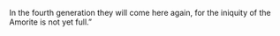 In the fourth generation they will come here again, for the iniquity of the Amorite is not yet full.”